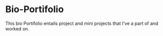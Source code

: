 # Bio-Portifolio
This bio Portifolio entails project and mini projects that I've a part of and worked on.
